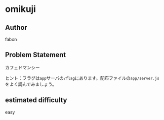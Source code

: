 # omikuji

## Author

fabon

## Problem Statement

カフェドマンシー

ヒント：フラグは`app`サーバの`/flag`にあります。配布ファイルの`app/server.js`をよく読んでみましょう。

## estimated difficulty

easy
